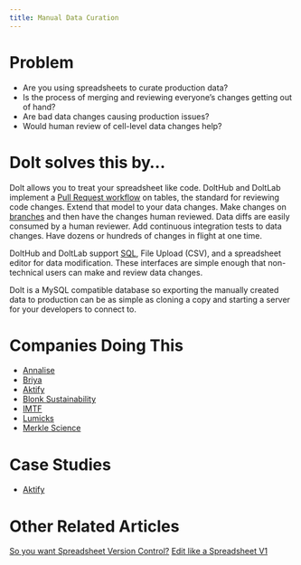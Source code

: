 ```yaml
---
title: Manual Data Curation
---
```


# Problem

* Are you using spreadsheets to curate production data? 
* Is the process of merging and reviewing everyone’s changes getting out of hand? 
* Are bad data changes causing production issues? 
* Would human review of cell-level data changes help?

# Dolt solves this by…

Dolt allows you to treat your spreadsheet like code. DoltHub and DoltLab implement a [Pull Request workflow](../../concepts/dolthub/prs.md) on tables, the standard for reviewing code changes. Extend that model to your data changes. Make changes on [branches](../../concepts/dolt/git/branch.md) and then have the changes human reviewed. Data diffs are easily consumed by a human reviewer. Add continuous integration tests to data changes. Have dozens or hundreds of changes in flight at one time.

DoltHub and DoltLab support [SQL](../../concepts/dolt/sql/README.md), File Upload (CSV), and a spreadsheet editor for data modification. These interfaces are simple enough that non-technical users can make and review data changes. 

Dolt is a MySQL compatible database so exporting the manually created data to production can be as simple as cloning a copy and starting a server for your developers to connect to.

# Companies Doing This

* [Annalise](https://usa.annalise.ai/)
* [Briya](https://briya.com/)
* [Aktify](https://aktify.com/) 
* [Blonk Sustainability](https://blonksustainability.nl/)
* [IMTF](https://imtf.com/)
* [Lumicks](https://lumicks.com/)
* [Merkle Science](https://www.merklescience.com/)

# Case Studies

* [Aktify](https://www.dolthub.com/blog/2021-10-01-dolt-aktify/)

# Other Related Articles

[So you want Spreadsheet Version Control?](https://www.dolthub.com/blog/2022-07-15-so-you-want-spreadsheet-version-control/)
[Edit like a Spreadsheet V1](https://www.dolthub.com/blog/2021-10-04-edit-like-spreadsheet-v1/)


